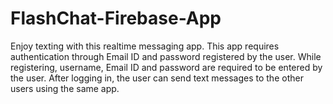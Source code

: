 # FlashChat-Firebase-App
Enjoy texting with this realtime messaging app.
This app requires authentication through Email ID and password registered by the user.
While registering, username, Email ID and password are required to be entered by the user.
After logging in, the user can send text messages to the other users using the same app.
